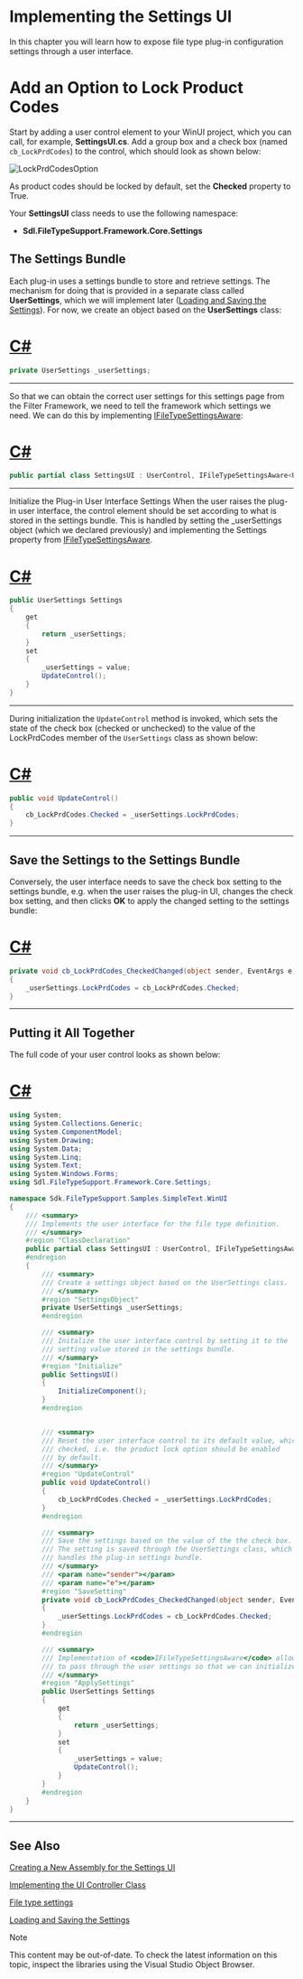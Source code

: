 Implementing the Settings UI
===
In this chapter you will learn how to expose file type plug-in configuration settings through a user interface.

Add an Option to Lock Product Codes
===

Start by adding a user control element to your WinUI project, which you can call, for example, **SettingsUI.cs**. Add a group box and a check box (named ```cb_LockPrdCodes```) to the control, which should look as shown below:

![LockPrdCodesOption](images/LockPrdCodesOption.jpg)


As product codes should be locked by default, set the **Checked** property to True.

Your **SettingsUI** class needs to use the following namespace:

* **Sdl.FileTypeSupport.Framework.Core.Settings**

The Settings Bundle
--

Each plug-in uses a settings bundle to store and retrieve settings. The mechanism for doing that is provided in a separate class called **UserSettings**, which we will implement later ([Loading and Saving the Settings](loading_and_saving_settings.md)). For now, we create an object based on the **UserSettings** class:

# [C#](#tab/tabid-1)
```cs
private UserSettings _userSettings;
```
***

So that we can obtain the correct user settings for this settings page from the Filter Framework, we need to tell the framework which settings we need. We can do this by implementing [IFileTypeSettingsAware](../../api/filetypesupport/Sdl.FileTypeSupport.Framework.Core.Settings.IFileTypeSettingsAware-1.yml):

# [C#](#tab/tabid-2)
```cs
public partial class SettingsUI : UserControl, IFileTypeSettingsAware<UserSettings>
```
***

Initialize the Plug-in User Interface Settings
When the user raises the plug-in user interface, the control element should be set according to what is stored in the settings bundle. This is handled by setting the _userSettings object (which we declared previously) and implementing the Settings property from [IFileTypeSettingsAware](../../api/filetypesupport/Sdl.FileTypeSupport.Framework.Core.Settings.IFileTypeSettingsAware-1.yml).

# [C#](#tab/tabid-3)
```cs
public UserSettings Settings
{
    get
    {
        return _userSettings;
    }
    set
    {
        _userSettings = value;
        UpdateControl();
    }
}
```
***

During initialization the ```UpdateControl``` method is invoked, which sets the state of the check box (checked or unchecked) to the value of the LockPrdCodes member of the ```UserSettings``` class as shown below:

# [C#](#tab/tabid-4)
```cs
public void UpdateControl()
{
    cb_LockPrdCodes.Checked = _userSettings.LockPrdCodes;
}
```
***

Save the Settings to the Settings Bundle
--

Conversely, the user interface needs to save the check box setting to the settings bundle, e.g. when the user raises the plug-in UI, changes the check box setting, and then clicks **OK** to apply the changed setting to the settings bundle:

# [C#](#tab/tabid-5)
```cs
private void cb_LockPrdCodes_CheckedChanged(object sender, EventArgs e)
{
    _userSettings.LockPrdCodes = cb_LockPrdCodes.Checked;
}
```
***

Putting it All Together
--

The full code of your user control looks as shown below:

# [C#](#tab/tabid-6)
```cs
using System;
using System.Collections.Generic;
using System.ComponentModel;
using System.Drawing;
using System.Data;
using System.Linq;
using System.Text;
using System.Windows.Forms;
using Sdl.FileTypeSupport.Framework.Core.Settings;

namespace Sdk.FileTypeSupport.Samples.SimpleText.WinUI
{
    /// <summary>
    /// Implements the user interface for the file type definition.
    /// </summary>
    #region "ClassDeclaration"
    public partial class SettingsUI : UserControl, IFileTypeSettingsAware<UserSettings>
    #endregion
    {
        /// <summary>
        /// Create a settings object based on the UserSettings class. 
        /// </summary>
        #region "SettingsObject"
        private UserSettings _userSettings;
        #endregion

        /// <summary>
        /// Initalize the user interface control by setting it to the
        /// setting value stored in the settings bundle.
        /// </summary>
        #region "Initialize"
        public SettingsUI()
        {
            InitializeComponent();
        }
        #endregion


        /// <summary>
        /// Reset the user interface control to its default value, which is
        /// checked, i.e. the product lock option should be enabled
        /// by default.
        /// </summary>
        #region "UpdateControl"
        public void UpdateControl()
        {
            cb_LockPrdCodes.Checked = _userSettings.LockPrdCodes;
        }
        #endregion

        /// <summary>
        /// Save the settings based on the value of the the check box.
        /// The setting is saved through the UserSettings class, which
        /// handles the plug-in settings bundle.
        /// </summary>
        /// <param name="sender"></param>
        /// <param name="e"></param>
        #region "SaveSetting"
        private void cb_LockPrdCodes_CheckedChanged(object sender, EventArgs e)
        {
            _userSettings.LockPrdCodes = cb_LockPrdCodes.Checked;
        }
        #endregion

        /// <summary>
        /// Implementation of <code>IFileTypeSettingsAware</code> allowing the Filter Framework
        /// to pass through the user settings so that we can initialize the UI.
        /// </summary>
        #region "ApplySettings"
        public UserSettings Settings
        {
            get
            {
                return _userSettings;
            }
            set
            {
                _userSettings = value;
                UpdateControl();
            }
        }
        #endregion
    }
}
```
***

See Also
--



[Creating a New Assembly for the Settings UI](creating_a_new_assembly_for_the_settings_ui.md)

[Implementing the UI Controller Class](implementing_the_ui_controller_class.md)

[File type settings](file_type_settings.md)

[Loading and Saving the Settings](loading_and_saving_settings.md)

>[!NOTE]
>
> This content may be out-of-date. To check the latest information on this topic, inspect the libraries using the Visual Studio Object Browser.
